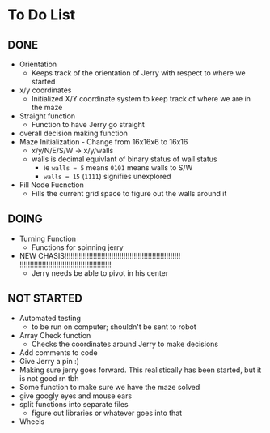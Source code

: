 # To Do List

## DONE

- Orientation
  - Keeps track of the orientation of Jerry with respect to where we started
- x/y coordinates
  - Initialized X/Y coordinate system to keep track of where we are in the maze
- Straight function
  - Function to have Jerry go straight
- overall decision making function
- Maze Initialization - Change from 16x16x6 to 16x16
  - x/y/N/E/S/W -> x/y/walls
  - walls is decimal equivlant of binary status of wall status
    - ie `walls = 5` means `0101` means walls to S/W
    - `walls = 15` (`1111`) signifies unexplored
- Fill Node Fucnction
  - Fills the current grid space to figure out the walls around it

## DOING

- Turning Function
  - Functions for spinning jerry
- NEW CHASIS!!!!!!!!!!!!!!!!!!!!!!!!!!!!!!!!!!!!!!!!!!!!!!!!!!!!!!!!!
  !!!!!!!!!!!!!!!!!!!!!!!!!!!!!!!!!!!!!!!!!!!!!
  - Jerry needs be able to pivot in his center

## NOT STARTED

- Automated testing
  - to be run on computer; shouldn't be sent to robot
- Array Check function
  - Checks the coordinates around Jerry to make decisions
- Add comments to code
- Give Jerry a pin :)
- Making sure jerry goes forward. This realistically has been started, but it is not good rn tbh
- Some function to make sure we have the maze solved
- give googly eyes and mouse ears
- split functions into separate files
  - figure out libraries or whatever goes into that
- Wheels
